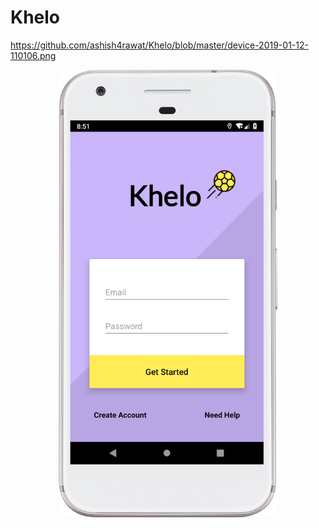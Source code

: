 # Khelo

https://github.com/ashish4rawat/Khelo/blob/master/device-2019-01-12-110106.png



<p align="center">
  <img src="https://github.com/ashish4rawat/KheloPlayOutside/blob/master/device-2019-01-12-205236.png" width="350" title="hover text">
</p>
